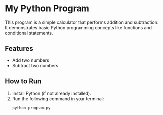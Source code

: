 # My Python Program

This program is a simple calculator that performs addition and subtraction.  
It demonstrates basic Python programming concepts like functions and conditional statements.

## Features
- Add two numbers
- Subtract two numbers

## How to Run
1. Install Python (if not already installed).
2. Run the following command in your terminal:
   ```bash
   python program.py

